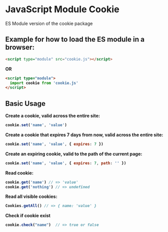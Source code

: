 # JavaScript Module Cookie

ES Module version of the cookie package

## Example for how to load the ES module in a browser:

```html
<script type="module" src="cookie.js"></script>
```
<b>OR<b>
```html
<script type="module">
  import cookie from 'cookie.js'
</script>
```

## Basic Usage

Create a cookie, valid across the entire site:

```javascript
cookie.set('name', 'value')
```

Create a cookie that expires 7 days from now, valid across the entire site:

```javascript
cookie.set('name', 'value', { expires: 7 })
```

Create an expiring cookie, valid to the path of the current page:

```javascript
cookie.set('name', 'value', { expires: 7, path: '' })
```

Read cookie:

```javascript
cookie.get('name') // => 'value'
cookie.get('nothing') // => undefined
```

Read all visible cookies:

```javascript
Cookies.getAll() // => { name: 'value' }
```

Check if cookie exist
```javascript
cookie.check("name")  // => true or false
```
